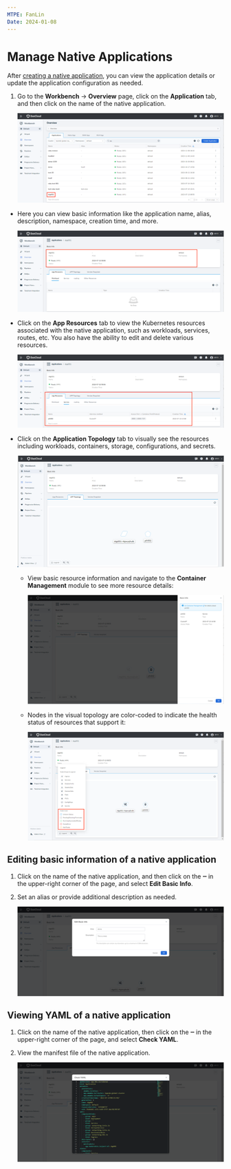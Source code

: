 ```yaml
---
MTPE: FanLin
Date: 2024-01-08
---
```


# Manage Native Applications

After [creating a native application](native-app.md), you can view the application details or update the application configuration as needed.

1. Go to the __Workbench__ -> __Overview__ page, click on the __Application__ tab, and then click on the name of the native application.

    ![Application Overview](../../images/native-app01.png)

- Here you can view basic information like the application name, alias, description, namespace, creation time, and more.

    ![Basic Info](../../images/native-app02.png)

- Click on the __App Resources__ tab to view the Kubernetes resources associated with the native application, such as workloads, services, routes, etc. You also have the ability to edit and delete various resources.

    ![App Resources](../../images/native-app03.png)

- Click on the __Application Topology__ tab to visually see the resources including workloads, containers, storage, configurations, and secrets.

    ![Application Topology](../../images/native-app04.png)

    - View basic resource information and navigate to the __Container Management__ module to see more resource details:

        ![Resource Details](../../images/native-app05.png)

    - Nodes in the visual topology are color-coded to indicate the health status of resources that support it:

        ![Node Color](../../images/native-app06.png)

## Editing basic information of a native application

1. Click on the name of the native application, and then click on the __ⵈ__ in the upper-right corner of the page, and select __Edit Basic Info__.

2. Set an alias or provide additional description as needed.

    ![Alias Info](../../images/native-app07.png)

## Viewing YAML of a native application

1. Click on the name of the native application, then click on the __ⵈ__ in the upper-right corner of the page, and select __Check YAML__.

2. View the manifest file of the native application.

    ![Check YAML](../../images/native-app08.png)
